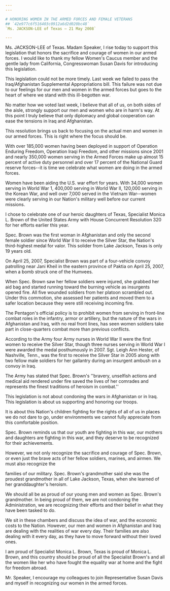 ```yaml
---
---

# HONORING WOMEN IN THE ARMED FORCES AND FEMALE VETERANS
## `42e977c6f516403c0912a6d2d020bc48`
`Ms. JACKSON-LEE of Texas — 21 May 2008`

---
```



Ms. JACKSON-LEE of Texas. Madam Speaker, I rise today to support this 
legislation that honors the sacrifice and courage of women in our armed 
forces. I would like to thank my fellow Women's Caucus member and the 
gentle lady from California, Congresswoman Susan Davis for introducing 
this legislation.

This legislation could not be more timely. Last week we failed to 
pass the Iraq/Afghanistan Supplemental Appropriations bill. This 
failure was not due to our feelings for our men and women in the armed 
forces but goes to the heart of where we stand with this ill-begotten 
war.

No matter how we voted last week, I believe that all of us, on both 
sides of the aisle, strongly support our men and women who are in 
harm's way. At this point I truly believe that only diplomacy and 
global cooperation can ease the tensions in Iraq and Afghanistan.

This resolution brings us back to focusing on the actual men and 
women in our armed forces. This is right where the focus should be.

With over 185,000 women having been deployed in support of Operation 
Enduring Freedom, Operation Iraqi Freedom, and other missions since 
2001 and nearly 350,000 women serving in the Armed Forces make up 
almost 15 percent of active duty personnel and over 17 percent of the 
National Guard reserve forces--it is time we celebrate what women are 
doing in the armed forces.

Women have been aiding the U.S. war effort for years. With 34,000 
women serving in World War 1, 400,000 serving in World War II, 120,000 
serving in the Korean War, and well over 7,000 served in the Vietnam 
War--women were clearly serving in our Nation's military well before 
our current missions.

I chose to celebrate one of our heroic daughters of Texas, Specialist 
Monica L. Brown of the United States Army with House Concurrent 
Resolution 320 for her efforts earlier this year.

Spec. Brown was the first woman in Afghanistan and only the second 
female soldier since World War II to receive the Silver Star, the 
Nation's third-highest medal for valor. This solider from Lake Jackson, 
Texas is only 19 years old.

On April 25, 2007, Specialist Brown was part of a four-vehicle convoy 
patrolling near Jani Kheil in the eastern province of Paktia on April 
25, 2007, when a bomb struck one of the Humvees.

When Spec. Brown saw her fellow soldiers were injured, she grabbed 
her aid bag and started running toward the burning vehicle as 
insurgents opened fire. All five wounded soldiers from her platoon 
scrambled out. Under this commotion, she assessed her patients and 
moved them to a safer location because they were still receiving 
incoming fire.

The Pentagon's official policy is to prohibit women from serving in 
front-line combat roles in the infantry, armor or artillery, but 
the nature of the wars in Afghanistan and Iraq, with no real front 
lines, has seen women soldiers take part in close-quarters combat more 
than previous conflicts.


According to the Army four Army nurses in World War II were the first 
women to receive the Silver Star, though three nurses serving in World 
War I were awarded the medal posthumously in 2007. Sgt. Leigh Ann 
Hester, of Nashville, Tenn., was the first to receive the Silver Star 
in 2005 along with two fellow male soldiers for her gallantry during an 
insurgent ambush on a convoy in Iraq.

The Army has stated that Spec. Brown's ''bravery, unselfish actions 
and medical aid rendered under fire saved the lives of her comrades and 
represents the finest traditions of heroism in combat.''

This legislation is not about condoning the wars in Afghanistan or in 
Iraq. This legislation is about us supporting and honoring our troops.

It is about this Nation's children fighting for the rights of all of 
us in places we do not dare to go, under environments we cannot fully 
appreciate from this comfortable position.

Spec. Brown reminds us that our youth are fighting in this war, our 
mothers and daughters are fighting in this war, and they deserve to be 
recognized for their achievements.

However, we not only recognize the sacrifice and courage of Spec. 
Brown, or even just the brave acts of her fellow soldiers, marines, and 
airmen. We must also recognize the


families of our military. Spec. Brown's grandmother said she was the 
proudest grandmother in all of Lake Jackson, Texas, when she learned of 
her granddaughter's heroism.

We should all be as proud of our young men and women as Spec. Brown's 
grandmother. In being proud of them, we are not condoning the 
Administration, we are recognizing their efforts and their belief in 
what they have been tasked to do.

We sit in these chambers and discuss the idea of war, and the 
economic costs to the Nation. However, our men and women in Afghanistan 
and Iraq are dealing with the realities of war every day. Their 
families are also dealing with it every day, as they have to move 
forward without their loved ones.

I am proud of Specialist Monica L. Brown, Texas is proud of Monica L. 
Brown, and this country should be proud of all the Specialist Brown's 
and all the women like her who have fought the equality war at home and 
the fight for freedom abroad.

Mr. Speaker, I encourage my colleagues to join Representative Susan 
Davis and myself in recognizing our women in the armed forces.
